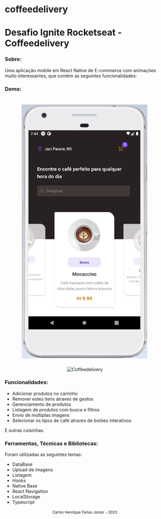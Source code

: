 # coffeedelivery

# Desafio Ignite Rocketseat -  Coffeedelivery

### Sobre:
Uma aplicação mobile em React Native de E-commerce com animações muito interessantes, que contém as seguintes funcionalidades:

### Demo:
<h1 align="center">
  <img alt="Marketspace" height="800" title="" src="./github/home.png" />
</h1>
<div align="center">
    <img alt="Coffeedelivery" height="600" title="" 
  src="./github/tentativa2_acelerado_2x.gif" />
</div>

### Funcionalidades:
- Adicionar produtos no carrinho
- Remover estes itens atraves de gestos
- Gerenciamento de produtos
- Listagem de produtos com busca e filtros
- Envio de múltiplas imagens
- Selecionar os tipos de café atraves de botões interativos

E outras coisinhas.

### Ferramentas, Técnicas e Bibliotecas:
Foram utilizadas as seguintes temas:

- DataBase
- Upload de imagens
- Listagem
- Hooks
- Native Base
- React Navigation
- LocalStorage
- Typescript

</h1>

<div align="center">
  <small> Carlos Henrique Farias Júnior - 2023</small>
</div>
